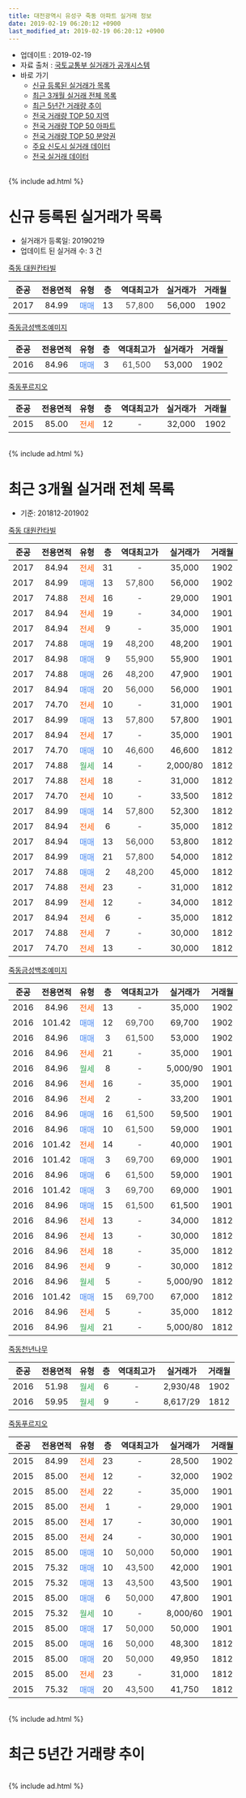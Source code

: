 ```yaml
---
title: 대전광역시 유성구 죽동 아파트 실거래 정보
date: 2019-02-19 06:20:12 +0900
last_modified_at: 2019-02-19 06:20:12 +0900
---
```


* 업데이트 : 2019-02-19
* 자료 출처 : [국토교통부 실거래가 공개시스템](http://rt.molit.go.kr)
* 바로 가기
    * [신규 등록된 실거래가 목록](#신규-등록된-실거래가-목록)
    * [최근 3개월 실거래 전체 목록](#최근-3개월-실거래-전체-목록)
    * [최근 5년간 거래량 추이](#최근-5년간-거래량-추이)
    * [전국 거래량 TOP 50 지역](https://inasie.github.io/apt-trade-info/최근-3개월-전국에서-가장-거래가-많이-발생한-지역)
    * [전국 거래량 TOP 50 아파트](https://inasie.github.io/apt-trade-info/최근-3개월-전국에서-가장-거래가-많이-발생한-아파트)
    * [전국 거래량 TOP 50 분양권](https://inasie.github.io/apt-trade-info/최근-3개월-전국에서-가장-거래가-많이-발생한-분양권)
    * [주요 신도시 실거래 데이터](https://inasie.github.io/apt-trade-info/주요-신도시)
    * [전국 실거래 데이터](https://inasie.github.io/apt-trade-info/전국)
<br>
{% include ad.html %}
<br>

# 신규 등록된 실거래가 목록
* 실거래가 등록일: 20190219
* 업데이트 된 실거래 수: 3 건


[죽동 대원칸타빌](https://search.naver.com/search.naver?query=%EB%8C%80%EC%A0%84%EA%B4%91%EC%97%AD%EC%8B%9C+%EC%9C%A0%EC%84%B1%EA%B5%AC+%EC%A3%BD%EB%8F%99+%EC%A3%BD%EB%8F%99+%EB%8C%80%EC%9B%90%EC%B9%B8%ED%83%80%EB%B9%8C)

|준공|전용면적|유형|층|역대최고가|실거래가|거래월|
|:---:|:---:|:---:|:---:|:---:|:---:|:---:|
|2017|84.99|<span style="color:#4285f3">매매</span>|13|<span style="color:#444444">57,800</span>|56,000|1902|

[죽동금성백조예미지](https://search.naver.com/search.naver?query=%EB%8C%80%EC%A0%84%EA%B4%91%EC%97%AD%EC%8B%9C+%EC%9C%A0%EC%84%B1%EA%B5%AC+%EC%A3%BD%EB%8F%99+%EC%A3%BD%EB%8F%99%EA%B8%88%EC%84%B1%EB%B0%B1%EC%A1%B0%EC%98%88%EB%AF%B8%EC%A7%80)

|준공|전용면적|유형|층|역대최고가|실거래가|거래월|
|:---:|:---:|:---:|:---:|:---:|:---:|:---:|
|2016|84.96|<span style="color:#4285f3">매매</span>|3|<span style="color:#444444">61,500</span>|53,000|1902|

[죽동푸르지오](https://search.naver.com/search.naver?query=%EB%8C%80%EC%A0%84%EA%B4%91%EC%97%AD%EC%8B%9C+%EC%9C%A0%EC%84%B1%EA%B5%AC+%EC%A3%BD%EB%8F%99+%EC%A3%BD%EB%8F%99%ED%91%B8%EB%A5%B4%EC%A7%80%EC%98%A4)

|준공|전용면적|유형|층|역대최고가|실거래가|거래월|
|:---:|:---:|:---:|:---:|:---:|:---:|:---:|
|2015|85.00|<span style="color:#ff5a00">전세</span>|12|<span style="color:#444444">-</span>|32,000|1902|


<br>
{% include ad.html %}
<br>

# 최근 3개월 실거래 전체 목록
* 기준: 201812-201902


[죽동 대원칸타빌](https://search.naver.com/search.naver?query=%EB%8C%80%EC%A0%84%EA%B4%91%EC%97%AD%EC%8B%9C+%EC%9C%A0%EC%84%B1%EA%B5%AC+%EC%A3%BD%EB%8F%99+%EC%A3%BD%EB%8F%99+%EB%8C%80%EC%9B%90%EC%B9%B8%ED%83%80%EB%B9%8C)

|준공|전용면적|유형|층|역대최고가|실거래가|거래월|
|:---:|:---:|:---:|:---:|:---:|:---:|:---:|
|2017|84.94|<span style="color:#ff5a00">전세</span>|31|<span style="color:#444444">-</span>|35,000|1902|
|2017|84.99|<span style="color:#4285f3">매매</span>|13|<span style="color:#444444">57,800</span>|56,000|1902|
|2017|74.88|<span style="color:#ff5a00">전세</span>|16|<span style="color:#444444">-</span>|29,000|1901|
|2017|84.94|<span style="color:#ff5a00">전세</span>|19|<span style="color:#444444">-</span>|34,000|1901|
|2017|84.94|<span style="color:#ff5a00">전세</span>|9|<span style="color:#444444">-</span>|35,000|1901|
|2017|74.88|<span style="color:#4285f3">매매</span>|19|<span style="color:#444444">48,200</span>|48,200|1901|
|2017|84.98|<span style="color:#4285f3">매매</span>|9|<span style="color:#444444">55,900</span>|55,900|1901|
|2017|74.88|<span style="color:#4285f3">매매</span>|26|<span style="color:#444444">48,200</span>|47,900|1901|
|2017|84.94|<span style="color:#4285f3">매매</span>|20|<span style="color:#444444">56,000</span>|56,000|1901|
|2017|74.70|<span style="color:#ff5a00">전세</span>|10|<span style="color:#444444">-</span>|31,000|1901|
|2017|84.99|<span style="color:#4285f3">매매</span>|13|<span style="color:#444444">57,800</span>|57,800|1901|
|2017|84.94|<span style="color:#ff5a00">전세</span>|17|<span style="color:#444444">-</span>|35,000|1901|
|2017|74.70|<span style="color:#4285f3">매매</span>|10|<span style="color:#444444">46,600</span>|46,600|1812|
|2017|74.88|<span style="color:#34a853">월세</span>|14|<span style="color:#444444">-</span>|2,000/80|1812|
|2017|74.88|<span style="color:#ff5a00">전세</span>|18|<span style="color:#444444">-</span>|31,000|1812|
|2017|74.70|<span style="color:#ff5a00">전세</span>|10|<span style="color:#444444">-</span>|33,500|1812|
|2017|84.99|<span style="color:#4285f3">매매</span>|14|<span style="color:#444444">57,800</span>|52,300|1812|
|2017|84.94|<span style="color:#ff5a00">전세</span>|6|<span style="color:#444444">-</span>|35,000|1812|
|2017|84.94|<span style="color:#4285f3">매매</span>|13|<span style="color:#444444">56,000</span>|53,800|1812|
|2017|84.99|<span style="color:#4285f3">매매</span>|21|<span style="color:#444444">57,800</span>|54,000|1812|
|2017|74.88|<span style="color:#4285f3">매매</span>|2|<span style="color:#444444">48,200</span>|45,000|1812|
|2017|74.88|<span style="color:#ff5a00">전세</span>|23|<span style="color:#444444">-</span>|31,000|1812|
|2017|84.99|<span style="color:#ff5a00">전세</span>|12|<span style="color:#444444">-</span>|34,000|1812|
|2017|84.94|<span style="color:#ff5a00">전세</span>|6|<span style="color:#444444">-</span>|35,000|1812|
|2017|74.88|<span style="color:#ff5a00">전세</span>|7|<span style="color:#444444">-</span>|30,000|1812|
|2017|74.70|<span style="color:#ff5a00">전세</span>|13|<span style="color:#444444">-</span>|30,000|1812|

[죽동금성백조예미지](https://search.naver.com/search.naver?query=%EB%8C%80%EC%A0%84%EA%B4%91%EC%97%AD%EC%8B%9C+%EC%9C%A0%EC%84%B1%EA%B5%AC+%EC%A3%BD%EB%8F%99+%EC%A3%BD%EB%8F%99%EA%B8%88%EC%84%B1%EB%B0%B1%EC%A1%B0%EC%98%88%EB%AF%B8%EC%A7%80)

|준공|전용면적|유형|층|역대최고가|실거래가|거래월|
|:---:|:---:|:---:|:---:|:---:|:---:|:---:|
|2016|84.96|<span style="color:#ff5a00">전세</span>|13|<span style="color:#444444">-</span>|35,000|1902|
|2016|101.42|<span style="color:#4285f3">매매</span>|12|<span style="color:#444444">69,700</span>|69,700|1902|
|2016|84.96|<span style="color:#4285f3">매매</span>|3|<span style="color:#444444">61,500</span>|53,000|1902|
|2016|84.96|<span style="color:#ff5a00">전세</span>|21|<span style="color:#444444">-</span>|35,000|1901|
|2016|84.96|<span style="color:#34a853">월세</span>|8|<span style="color:#444444">-</span>|5,000/90|1901|
|2016|84.96|<span style="color:#ff5a00">전세</span>|16|<span style="color:#444444">-</span>|35,000|1901|
|2016|84.96|<span style="color:#ff5a00">전세</span>|2|<span style="color:#444444">-</span>|33,200|1901|
|2016|84.96|<span style="color:#4285f3">매매</span>|16|<span style="color:#444444">61,500</span>|59,500|1901|
|2016|84.96|<span style="color:#4285f3">매매</span>|10|<span style="color:#444444">61,500</span>|59,000|1901|
|2016|101.42|<span style="color:#ff5a00">전세</span>|14|<span style="color:#444444">-</span>|40,000|1901|
|2016|101.42|<span style="color:#4285f3">매매</span>|3|<span style="color:#444444">69,700</span>|69,000|1901|
|2016|84.96|<span style="color:#4285f3">매매</span>|6|<span style="color:#444444">61,500</span>|59,000|1901|
|2016|101.42|<span style="color:#4285f3">매매</span>|3|<span style="color:#444444">69,700</span>|69,000|1901|
|2016|84.96|<span style="color:#4285f3">매매</span>|15|<span style="color:#444444">61,500</span>|61,500|1901|
|2016|84.96|<span style="color:#ff5a00">전세</span>|13|<span style="color:#444444">-</span>|34,000|1812|
|2016|84.96|<span style="color:#ff5a00">전세</span>|13|<span style="color:#444444">-</span>|30,000|1812|
|2016|84.96|<span style="color:#ff5a00">전세</span>|18|<span style="color:#444444">-</span>|35,000|1812|
|2016|84.96|<span style="color:#ff5a00">전세</span>|9|<span style="color:#444444">-</span>|30,000|1812|
|2016|84.96|<span style="color:#34a853">월세</span>|5|<span style="color:#444444">-</span>|5,000/90|1812|
|2016|101.42|<span style="color:#4285f3">매매</span>|15|<span style="color:#444444">69,700</span>|67,000|1812|
|2016|84.96|<span style="color:#ff5a00">전세</span>|5|<span style="color:#444444">-</span>|35,000|1812|
|2016|84.96|<span style="color:#34a853">월세</span>|21|<span style="color:#444444">-</span>|5,000/80|1812|


<script async src="//pagead2.googlesyndication.com/pagead/js/adsbygoogle.js"></script>
<!-- 기본 -->
<ins class="adsbygoogle"
     style="display:block"
     data-ad-client="ca-pub-2446590836940007"
     data-ad-slot="1659523306"
     data-ad-format="auto"
     data-full-width-responsive="true"></ins>
<script>
(adsbygoogle = window.adsbygoogle || []).push({});
</script>


[죽동천년나무](https://search.naver.com/search.naver?query=%EB%8C%80%EC%A0%84%EA%B4%91%EC%97%AD%EC%8B%9C+%EC%9C%A0%EC%84%B1%EA%B5%AC+%EC%A3%BD%EB%8F%99+%EC%A3%BD%EB%8F%99%EC%B2%9C%EB%85%84%EB%82%98%EB%AC%B4)

|준공|전용면적|유형|층|역대최고가|실거래가|거래월|
|:---:|:---:|:---:|:---:|:---:|:---:|:---:|
|2016|51.98|<span style="color:#34a853">월세</span>|6|<span style="color:#444444">-</span>|2,930/48|1902|
|2016|59.95|<span style="color:#34a853">월세</span>|9|<span style="color:#444444">-</span>|8,617/29|1812|

[죽동푸르지오](https://search.naver.com/search.naver?query=%EB%8C%80%EC%A0%84%EA%B4%91%EC%97%AD%EC%8B%9C+%EC%9C%A0%EC%84%B1%EA%B5%AC+%EC%A3%BD%EB%8F%99+%EC%A3%BD%EB%8F%99%ED%91%B8%EB%A5%B4%EC%A7%80%EC%98%A4)

|준공|전용면적|유형|층|역대최고가|실거래가|거래월|
|:---:|:---:|:---:|:---:|:---:|:---:|:---:|
|2015|84.99|<span style="color:#ff5a00">전세</span>|23|<span style="color:#444444">-</span>|28,500|1902|
|2015|85.00|<span style="color:#ff5a00">전세</span>|12|<span style="color:#444444">-</span>|32,000|1902|
|2015|85.00|<span style="color:#ff5a00">전세</span>|22|<span style="color:#444444">-</span>|35,000|1901|
|2015|85.00|<span style="color:#ff5a00">전세</span>|1|<span style="color:#444444">-</span>|29,000|1901|
|2015|85.00|<span style="color:#ff5a00">전세</span>|17|<span style="color:#444444">-</span>|30,000|1901|
|2015|85.00|<span style="color:#ff5a00">전세</span>|24|<span style="color:#444444">-</span>|30,000|1901|
|2015|85.00|<span style="color:#4285f3">매매</span>|10|<span style="color:#444444">50,000</span>|50,000|1901|
|2015|75.32|<span style="color:#4285f3">매매</span>|10|<span style="color:#444444">43,500</span>|42,000|1901|
|2015|75.32|<span style="color:#4285f3">매매</span>|13|<span style="color:#444444">43,500</span>|43,500|1901|
|2015|85.00|<span style="color:#4285f3">매매</span>|6|<span style="color:#444444">50,000</span>|47,800|1901|
|2015|75.32|<span style="color:#34a853">월세</span>|10|<span style="color:#444444">-</span>|8,000/60|1901|
|2015|85.00|<span style="color:#4285f3">매매</span>|17|<span style="color:#444444">50,000</span>|50,000|1901|
|2015|85.00|<span style="color:#4285f3">매매</span>|16|<span style="color:#444444">50,000</span>|48,300|1812|
|2015|85.00|<span style="color:#4285f3">매매</span>|20|<span style="color:#444444">50,000</span>|49,950|1812|
|2015|85.00|<span style="color:#ff5a00">전세</span>|23|<span style="color:#444444">-</span>|31,000|1812|
|2015|75.32|<span style="color:#4285f3">매매</span>|20|<span style="color:#444444">43,500</span>|41,750|1812|


<br>
{% include ad.html %}
<br>

# 최근 5년간 거래량 추이


<div style="width:100%;">
    <canvas id="deal_progress" height="200"></canvas>
</div>

<script>
new Chart(document.getElementById("deal_progress"), {
    type: 'line',
    data: {
        labels: ['201402','201403','201404','201405','201406','201407','201408','201409','201410','201411','201412','201501','201502','201503','201504','201505','201506','201507','201508','201509','201510','201511','201512','201601','201602','201603','201604','201605','201606','201607','201608','201609','201610','201611','201612','201701','201702','201703','201704','201705','201706','201707','201708','201709','201710','201711','201712','201801','201802','201803','201804','201805','201806','201807','201808','201809','201810','201811','201812','201901','201902'],
        datasets: [{
            label: '매매',
            pointRadius: 1,
            data: [0, 0, 0, 0, 0, 0, 0, 0, 0, 0, 0, 0, 0, 0, 0, 0, 0, 2, 0, 0, 0, 0, 0, 0, 1, 0, 1, 0, 1, 1, 3, 5, 2, 3, 3, 3, 2, 5, 3, 3, 4, 3, 10, 7, 9, 9, 13, 17, 12, 21, 10, 10, 6, 7, 37, 28, 28, 12, 9, 16, 3],
            borderColor: "rgba(255, 201, 14, 1)",
            backgroundColor: "rgba(255, 201, 14, 0.5)",
            fill: false,
            lineTension: 0
        },{
            label: '전월세',
            pointRadius: 1,
            data: [0, 0, 0, 0, 0, 0, 0, 0, 0, 0, 0, 0, 0, 0, 9, 18, 25, 15, 6, 4, 1, 0, 1, 2, 0, 12, 26, 32, 63, 28, 18, 7, 4, 1, 2, 4, 22, 29, 26, 47, 61, 57, 25, 20, 8, 12, 10, 11, 8, 14, 13, 15, 15, 34, 28, 20, 19, 18, 18, 15, 5],
            borderColor: "rgba(0, 141, 185, 1)",
            backgroundColor: "rgba(0, 141, 185, 0.5)",
            fill: false,
            lineTension: 0
        }
        ]
    },
    options: {
        responsive: true,
        title: {
            display: false
        },
        tooltips: {
            mode: 'index',
            intersect: false
        },
        hover: {
            mode: 'nearest',
            intersect: true
        },
        scales: {
            xAxes: [{
                display: true,
                scaleLabel: {
                    display: true,
                    labelString: '년/월'
                }
            }],
            yAxes: [{
                display: true,
                ticks: {
                    suggestedMin: 0,
                },
                scaleLabel: {
                    display: true,
                    labelString: '실거래 수'
                }
            }]
        }
    }
});

</script>


<br>
{% include ad.html %}
<br>

